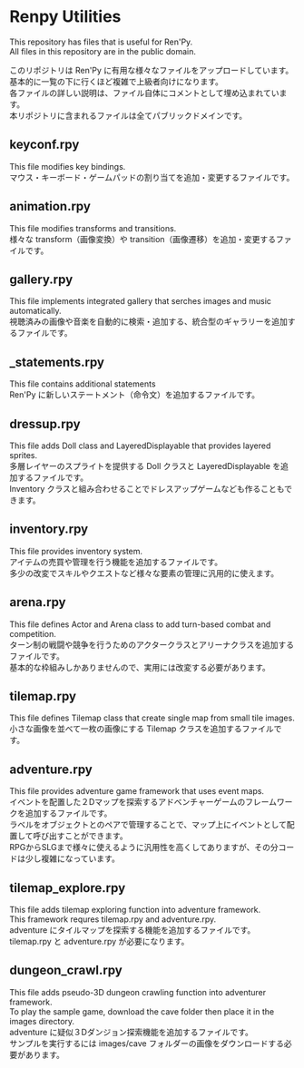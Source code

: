 # Renpy Utilities

This repository has files that is useful for Ren'Py.   
All files in this repository are in the public domain.   

このリポジトリは Ren'Py に有用な様々なファイルをアップロードしています。   
基本的に一覧の下に行くほど複雑で上級者向けになります。   
各ファイルの詳しい説明は、ファイル自体にコメントとして埋め込まれています。   
本リポジトリに含まれるファイルは全てパブリックドメインです。   


## keyconf.rpy
This file modifies key bindings.   
マウス・キーボード・ゲームパッドの割り当てを追加・変更するファイルです。   

## animation.rpy
This file modifies transforms and transitions.   
様々な transform（画像変換）や transition（画像遷移）を追加・変更するファイルです。

## gallery.rpy
This file implements integrated gallery that serches images and music automatically.   
視聴済みの画像や音楽を自動的に検索・追加する、統合型のギャラリーを追加するファイルです。   

## _statements.rpy
This file contains additional statements   
Ren'Py に新しいステートメント（命令文）を追加するファイルです。   

## dressup.rpy
This file adds Doll class and LayeredDisplayable that provides layered sprites.   
多層レイヤーのスプライトを提供する Doll クラスと LayeredDisplayable を追加するファイルです。   
Inventory クラスと組み合わせることでドレスアップゲームなども作ることもできます。   

## inventory.rpy
This file provides inventory system.   
アイテムの売買や管理を行う機能を追加するファイルです。   
多少の改変でスキルやクエストなど様々な要素の管理に汎用的に使えます。   

## arena.rpy
This file defines Actor and Arena class to add turn-based combat and competition.   
ターン制の戦闘や競争を行うためのアクタークラスとアリーナクラスを追加するファイルです。   
基本的な枠組みしかありませんので、実用には改変する必要があります。   

## tilemap.rpy
This file defines Tilemap class that create single map from small tile images.   
小さな画像を並べて一枚の画像にする Tilemap クラスを追加するファイルです。   

## adventure.rpy
This file provides adventure game framework that uses event maps.   
イベントを配置した２Dマップを探索するアドベンチャーゲームのフレームワークを追加するファイルです。   
ラベルをオブジェクトとのペアで管理することで、マップ上にイベントとして配置して呼び出すことができます。   
RPGからSLGまで様々に使えるように汎用性を高くしてありますが、その分コードは少し複雑になっています。   

## tilemap_explore.rpy
This file adds tilemap exploring function into adventure framework.   
This framework requres tilemap.rpy and adventure.rpy.   
adventure にタイルマップを探索する機能を追加するファイルです。   
tilemap.rpy と adventure.rpy が必要になります。

## dungeon_crawl.rpy
This file adds pseudo-3D dungeon crawling function into adventurer framework.   
To play the sample game, download the cave folder then place it in the images directory.   
adventure に疑似３Dダンジョン探索機能を追加するファイルです。   
サンプルを実行するには images/cave フォルダーの画像をダウンロードする必要があります。   
